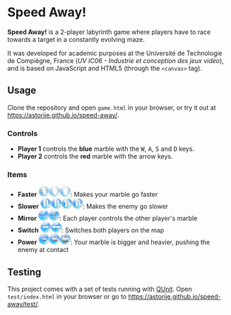 # Speed Away!

**Speed Away!** is a 2-player labyrinth game where players have to race towards a target in a constantly evolving maze.

It was developed for academic purposes at the Université de Technologie de Compiègne, France (*UV IC06 - Industrie et conception des jeux vidéo*), and is based on JavaScript and HTML5 (through the `<canvas>` tag).

## Usage

Clone the repository and open `game.html` in your browser, or try it out at <https://astorije.github.io/speed-away/>.

### Controls

- **Player 1** controls the **blue** marble with the <kbd>W</kbd>, <kbd>A</kbd>, <kbd>S</kbd> and <kbd>D</kbd> keys.
- **Player 2** controls the **red** marble with the arrow keys.

### Items

- **Faster** ![Faster icon](img/faster.png): Makes your marble go faster
- **Slower** ![Slower icon](img/slower.png): Makes the enemy go slower
- **Mirror** ![Mirror icon](img/mirror.png): Each player controls the other player's marble
- **Switch** ![Switch icon](img/switch.png): Switches both players on the map
- **Power** ![Power icon](img/power.png): Your marble is bigger and heavier, pushing the enemy at contact

## Testing

This project comes with a set of tests running with [QUnit](https://qunitjs.com/). Open `test/index.html` in your browser or go to <https://astorije.github.io/speed-away/test/>.
